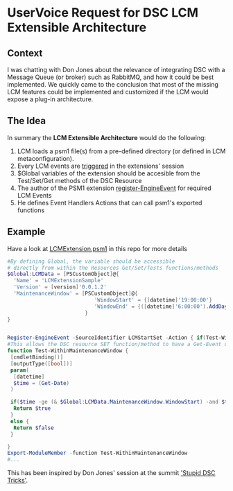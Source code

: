 # UserVoice Request for DSC LCM Extensible Architecture

## Context
I was chatting with Don Jones about the relevance of integrating DSC with a Message Queue (or broker) such as RabbitMQ, and how it could be best implemented.
We quickly came to the conclusion that most of the missing LCM features could be implemented and customized if the LCM would expose a plug-in architecture.

## The Idea
In summary the __LCM Extensible Architecture__ would do the following:

1. LCM loads a psm1 file(s) from a pre-defined directory (or defined in LCM metaconfiguration).
2. Every LCM events are [triggered](https://technet.microsoft.com/en-us/library/hh849954.aspx) in the extensions' session
3. $Global variables of the extension should be accesible from the Test/Set/Get methods of the DSC Resource
3. The author of the PSM1 extension [register-EngineEvent](https://technet.microsoft.com/en-us/library/hh849967.aspx) for required LCM Events
4. He defines Event Handlers Actions that can call psm1's exported functions


## Example
Have a look at [LCMExtension.psm1](LCMExtension.psm1) in this repo for more details

```powershell
#By defining Global, the variable should be accessible 
# directly from within the Resources Get/Set/Tests functions/methods
$Global:LCMData = [PSCustomObject]@{
  'Name' = 'LCMExtensionSample'
  'Version' = [version]'0.0.1.2'
  'MaintenanceWindow' = [PSCustomObject]@{
                            'WindowStart' = {[datetime]'19:00:00'}
                            'WindowEnd' = {([datetime]'6:00:00').AddDays(1)}
                         }
}


Register-EngineEvent -SourceIdentifier LCMStartSet -Action { if(Test-WithinMaintenanceWindow) { New-Event -SourceIdentifier AllowDSCSet } }
#This allows the DSC resource SET function/method to have a Get-Event or Wait-EngineEvent -SourceIdentifier AllowDSCSet -Timeout x
function Test-WithinMaintenanceWindow {
 [cmdletBinding()]
 [outputType([bool])]
 param(
  [datetime]
  $time = (Get-Date)
 )

 if($time -ge (& $Global:LCMData.MaintenanceWindow.WindowStart) -and $time -le (& $Global:LCMData.MaintenanceWindow.WindowEnd) ) {
  Return $true
 }
 else {
  Return $false
 }

}
Export-ModuleMember -function Test-WithinMaintenanceWindow
#...
```


This has been inspired by Don Jones' session at the summit ['Stupid DSC Tricks'](https://www.youtube.com/watch?v=CyADIv3E-ec&list=PLfeA8kIs7Coc1Jn5hC4e_XgbFUaS5jY2i&index=18).



